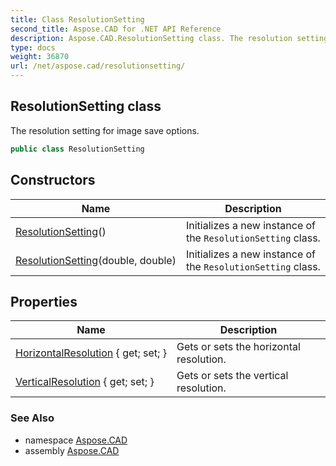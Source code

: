 ```yaml
---
title: Class ResolutionSetting
second_title: Aspose.CAD for .NET API Reference
description: Aspose.CAD.ResolutionSetting class. The resolution setting for image save options
type: docs
weight: 36870
url: /net/aspose.cad/resolutionsetting/
---
```

## ResolutionSetting class

The resolution setting for image save options.

```csharp
public class ResolutionSetting
```

## Constructors

| Name | Description |
| --- | --- |
| [ResolutionSetting](resolutionsetting/#constructor)() | Initializes a new instance of the `ResolutionSetting` class. |
| [ResolutionSetting](resolutionsetting/#constructor_1)(double, double) | Initializes a new instance of the `ResolutionSetting` class. |

## Properties

| Name | Description |
| --- | --- |
| [HorizontalResolution](../../aspose.cad/resolutionsetting/horizontalresolution/) { get; set; } | Gets or sets the horizontal resolution. |
| [VerticalResolution](../../aspose.cad/resolutionsetting/verticalresolution/) { get; set; } | Gets or sets the vertical resolution. |

### See Also

* namespace [Aspose.CAD](../../aspose.cad/)
* assembly [Aspose.CAD](../../)


